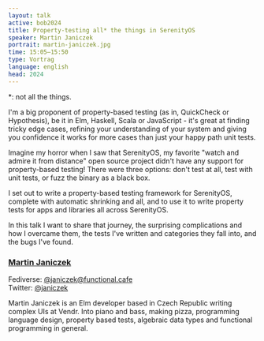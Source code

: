 ```yaml
---
layout: talk
active: bob2024
title: Property-testing all* the things in SerenityOS
speaker: Martin Janiczek
portrait: martin-janiczek.jpg
time: 15:05–15:50
type: Vortrag
language: english
head: 2024
---
```


\*: not all the things.

I'm a big proponent of property-based testing (as in, QuickCheck or
Hypothesis), be it in Elm, Haskell, Scala or JavaScript - it's great
at finding tricky edge cases, refining your understanding of your
system and giving you confidence it works for more cases than just
your happy path unit tests.

Imagine my horror when I saw that SerenityOS, my favorite "watch and
admire it from distance" open source project didn't have any support
for property-based testing! There were three options: don't test at
all, test with unit tests, or fuzz the binary as a black box.

I set out to write a property-based testing framework for SerenityOS,
complete with automatic shrinking and all, and to use it to write
property tests for apps and libraries all across SerenityOS.

In this talk I want to share that journey, the surprising
complications and how I overcame them, the tests I've written and
categories they fall into, and the bugs I've found.

### [Martin Janiczek](https://github.com/Janiczek)

Fediverse: [@janiczek@functional.cafe](https://functional.cafe/@janiczek)<br/>
Twitter: [@janiczek](https://twitter.com/janiczek)

Martin Janiczek is an Elm developer based in Czech Republic writing
complex UIs at Vendr. Into piano and bass, making pizza, programming
language design, property based tests, algebraic data types and
functional programming in general.
